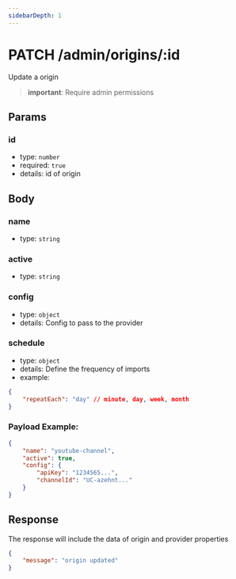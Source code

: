```yaml
---
sidebarDepth: 1
---
```


# PATCH /admin/origins/:id

Update a origin

> **important**: Require admin permissions

## Params

### id

-   type: `number`
-   required: `true`
-   details: id of origin

## Body

### name

-   type: `string`

### active

-   type: `string`

### config

-   type: `object`
-   details: Config to pass to the provider

### schedule

-   type: `object`
-   details: Define the frequency of imports
-   example:

```json
{
    "repeatEach": "day" // minute, day, week, month
}
```

### Payload Example:

```json
{
    "name": "youtube-channel",
    "active": true,
    "config": {
        "apiKey": "1234565...",
        "channelId": "UC-azehnt..."
    }
}
```

## Response

The response will include the data of origin and provider properties

```json
{
    "message": "origin updated"
}
```
